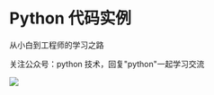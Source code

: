 # Python 代码实例

从小白到工程师的学习之路


关注公众号：python 技术，回复"python"一起学习交流

![](http://favorites.ren/assets/images/python.jpg)
